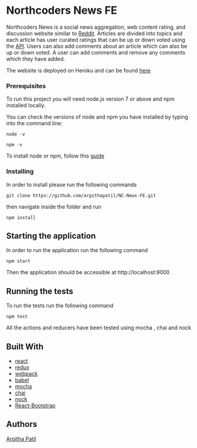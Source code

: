 
# Northcoders News FE

Northcoders News is a social news aggregation, web content rating, and discussion website similar to [Reddit](https://www.reddit.com/). Articles are divided into topics and each article has user curated ratings that can be up or down voted using the [API](https://github.com/arpithapatil/NC-News-BE). Users can also add comments about an article which can also be up or down voted. A user can add comments and remove any comments which they have added.

The website is deployed on Heroku and can be found [here](https://ap-northcoders-news.herokuapp.com/)

### Prerequisites

To run this project you will need node.js version 7 or above and npm installed locally.

You can check the versions of node and npm you have installed by typing into the command line:

```
node -v

npm -v
```

To install node or npm, follow this [guide](https://nodejs.org/en/download/package-manager/)

### Installing

In order to install please run the following commands

```
git clone https://github.com/arpithapatil/NC-News-FE.git
```
then navigate inside the folder and run 
```
npm install
```

## Starting the application

In order to run the application run the following command
```
npm start
```
Then the application should be accessible at http://localhost:9000

## Running the tests

To run the tests run the following command
```
npm test
```
All the actions and reducers have been tested using mocha , chai and nock

## Built With
* [react](https://reactjs.org/)
* [redux](https://redux.js.org/docs/introduction/)
* [webpack](https://webpack.js.org/)
* [babel](https://babeljs.io/)
* [mocha](https://mochajs.org/)
* [chai](http://chaijs.com/)
* [nock](https://github.com/node-nock/nock)
* [React-Bootstrap](https://react-bootstrap.github.io/)

## Authors
[Arpitha Patil](https://github.com/arpithapatil)
